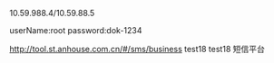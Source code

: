 10.59.988.4/10.59.88.5

userName:root password:dok-1234

http://tool.st.anhouse.com.cn/#/sms/business  test18 test18 短信平台

